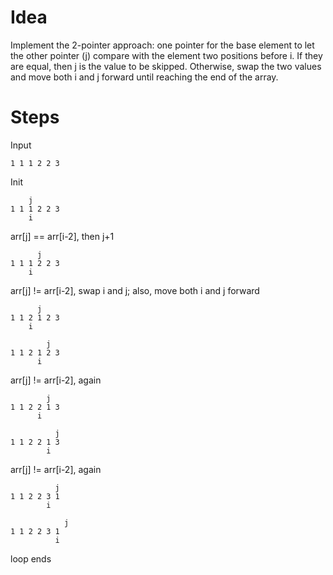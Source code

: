 # Idea

Implement the 2-pointer approach: one pointer for the base element to let the other pointer (j) compare with the element two positions before i.
If they are equal, then j is the value to be skipped. Otherwise, swap the two values and move both i and j forward until reaching the end of the array.

# Steps

Input

    1 1 1 2 2 3

Init

        j
    1 1 1 2 2 3
        i

arr[j] == arr[i-2], then j+1

          j
    1 1 1 2 2 3
        i

arr[j] != arr[i-2], swap i and j; also, move both i and j forward

          j
    1 1 2 1 2 3
        i

            j
    1 1 2 1 2 3
          i

arr[j] != arr[i-2], again

            j
    1 1 2 2 1 3
          i

              j
    1 1 2 2 1 3
            i

arr[j] != arr[i-2], again

              j
    1 1 2 2 3 1
            i

                j
    1 1 2 2 3 1
              i

loop ends


